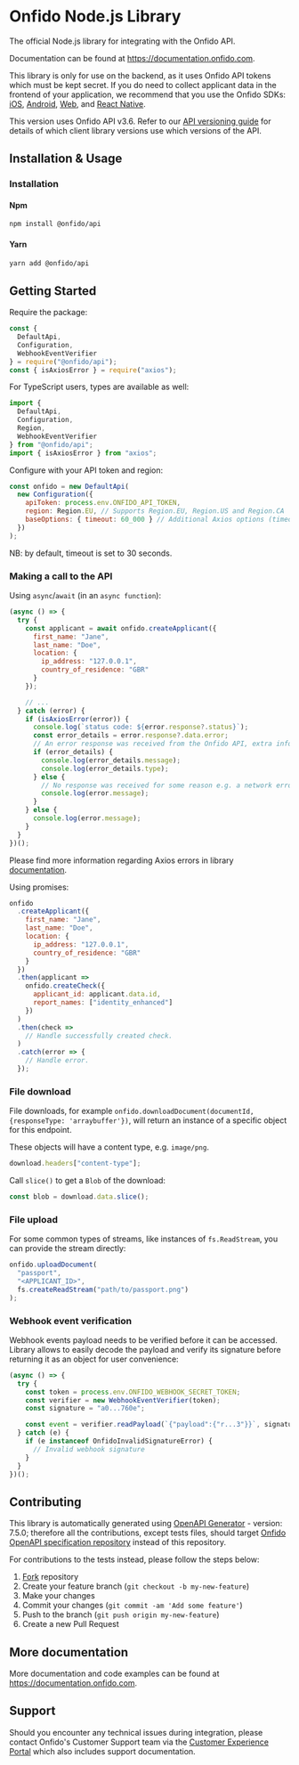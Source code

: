 # Onfido Node.js Library

The official Node.js library for integrating with the Onfido API.

Documentation can be found at <https://documentation.onfido.com>.

This library is only for use on the backend, as it uses Onfido API tokens which must be kept secret. If you do need to collect applicant data in the frontend of your application, we recommend that you use the Onfido SDKs: [iOS](https://github.com/onfido/onfido-ios-sdk), [Android](https://github.com/onfido/onfido-android-sdk), [Web](https://github.com/onfido/onfido-sdk-ui), and [React Native](https://github.com/onfido/react-native-sdk).

This version uses Onfido API v3.6. Refer to our [API versioning guide](https://developers.onfido.com/guide/api-versioning-policy#client-libraries) for details of which client library versions use which versions of the API.

## Installation & Usage

### Installation

#### Npm

```sh
npm install @onfido/api
```

#### Yarn

```sh
yarn add @onfido/api
```

## Getting Started

Require the package:

```js
const {
  DefaultApi,
  Configuration,
  WebhookEventVerifier
} = require("@onfido/api");
const { isAxiosError } = require("axios");
```

For TypeScript users, types are available as well:

```ts
import {
  DefaultApi,
  Configuration,
  Region,
  WebhookEventVerifier
} from "@onfido/api";
import { isAxiosError } from "axios";
```

Configure with your API token and region:

```js
const onfido = new DefaultApi(
  new Configuration({
    apiToken: process.env.ONFIDO_API_TOKEN,
    region: Region.EU, // Supports Region.EU, Region.US and Region.CA
    baseOptions: { timeout: 60_000 } // Additional Axios options (timeout, etc.)
  })
);
```

NB: by default, timeout is set to 30 seconds.

### Making a call to the API

Using `async`/`await` (in an `async function`):

```js
(async () => {
  try {
    const applicant = await onfido.createApplicant({
      first_name: "Jane",
      last_name: "Doe",
      location: {
        ip_address: "127.0.0.1",
        country_of_residence: "GBR"
      }
    });

    // ...
  } catch (error) {
    if (isAxiosError(error)) {
      console.log(`status code: ${error.response?.status}`);
      const error_details = error.response?.data.error;
      // An error response was received from the Onfido API, extra info is available.
      if (error_details) {
        console.log(error_details.message);
        console.log(error_details.type);
      } else {
        // No response was received for some reason e.g. a network error.
        console.log(error.message);
      }
    } else {
      console.log(error.message);
    }
  }
})();
```

Please find more information regarding Axios errors in library [documentation](https://axios-http.com/docs/handling_errors).

Using promises:

```js
onfido
  .createApplicant({
    first_name: "Jane",
    last_name: "Doe",
    location: {
      ip_address: "127.0.0.1",
      country_of_residence: "GBR"
    }
  })
  .then(applicant =>
    onfido.createCheck({
      applicant_id: applicant.data.id,
      report_names: ["identity_enhanced"]
    })
  )
  .then(check =>
    // Handle successfully created check.
  )
  .catch(error => {
    // Handle error.
  });
```

### File download

File downloads, for example `onfido.downloadDocument(documentId, {responseType: 'arraybuffer'})`, will return an instance of a specific object for this endpoint.

These objects will have a content type, e.g. `image/png`.

```js
download.headers["content-type"];
```

Call `slice()` to get a `Blob` of the download:

```js
const blob = download.data.slice();
```

### File upload

For some common types of streams, like instances of `fs.ReadStream`, you can provide the stream directly:

```js
onfido.uploadDocument(
  "passport",
  "<APPLICANT_ID>",
  fs.createReadStream("path/to/passport.png")
);
```

### Webhook event verification

Webhook events payload needs to be verified before it can be accessed. Library allows to easily decode the payload and verify its signature before returning it as an object for user convenience:

```js
(async () => {
  try {
    const token = process.env.ONFIDO_WEBHOOK_SECRET_TOKEN;
    const verifier = new WebhookEventVerifier(token);
    const signature = "a0...760e";

    const event = verifier.readPayload(`{"payload":{"r...3"}}`, signature);
  } catch (e) {
    if (e instanceof OnfidoInvalidSignatureError) {
      // Invalid webhook signature
    }
  }
})();
```

## Contributing

This library is automatically generated using [OpenAPI Generator](https://openapi-generator.tech) - version: 7.5.0; therefore all the contributions, except tests files, should target [Onfido OpenAPI specification repository](https://github.com/onfido/onfido-openapi-spec/tree/master) instead of this repository.

For contributions to the tests instead, please follow the steps below:

1. [Fork](https://github.com/onfido/onfido-node/fork) repository
2. Create your feature branch (`git checkout -b my-new-feature`)
3. Make your changes
4. Commit your changes (`git commit -am 'Add some feature'`)
5. Push to the branch (`git push origin my-new-feature`)
6. Create a new Pull Request

## More documentation

More documentation and code examples can be found at <https://documentation.onfido.com>.

## Support

Should you encounter any technical issues during integration, please contact Onfido's Customer Support team
via the [Customer Experience Portal](https://public.support.onfido.com/) which also includes support documentation.
